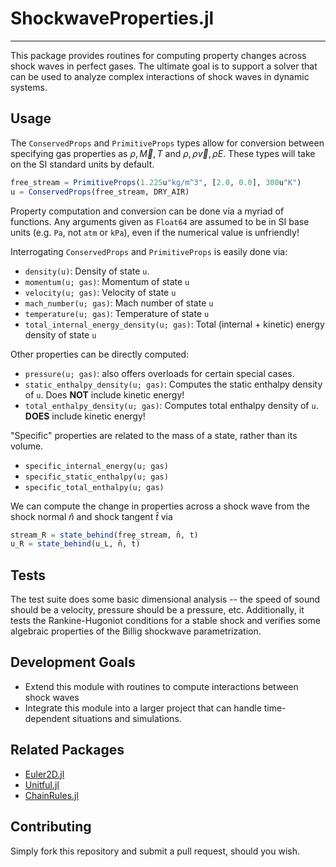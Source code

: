 # ShockwaveProperties.jl

---

This package provides routines for computing property changes across shock waves in perfect gases. The ultimate goal is to support a solver that can be used to analyze complex interactions of shock waves in dynamic systems.

## Usage

The `ConservedProps` and `PrimitiveProps` types allow for conversion between specifying gas properties as $\rho, \vec M, T$ and $\rho, \rho \vec v,\rho E$. These types will take on the SI standard units by default.

```julia
free_stream = PrimitiveProps(1.225u"kg/m^3", [2.0, 0.0], 300u"K")
u = ConservedProps(free_stream, DRY_AIR)
```

Property computation and conversion can be done via a myriad of functions. Any arguments given as `Float64` are assumed to be in SI base units (e.g. `Pa`, not `atm` or `kPa`), even if the numerical value is unfriendly!

Interrogating `ConservedProps` and `PrimitiveProps` is easily done via:

- `density(u)`: Density of state `u`.
- `momentum(u; gas)`: Momentum of state `u`
- `velocity(u; gas)`: Velocity of state `u`
- `mach_number(u; gas)`: Mach number of state `u`
- `temperature(u; gas)`: Temperature of state `u`
- `total_internal_energy_density(u; gas)`: Total (internal + kinetic) energy density of state `u`

Other properties can be directly computed:

- `pressure(u; gas)`: also offers overloads for certain special cases.
- `static_enthalpy_density(u; gas)`: Computes the static enthalpy density of `u`. Does **NOT** include kinetic energy!
- `total_enthalpy_density(u; gas)`: Computes total enthalpy density of `u`. **DOES** include kinetic energy!

"Specific" properties are related to the mass of a state, rather than its volume.

- `specific_internal_energy(u; gas)`
- `specific_static_enthalpy(u; gas)`
- `specific_total_enthalpy(u; gas)`

We can compute the change in properties across a shock wave from the shock normal $\hat n$ and shock tangent $\hat t$ via

```julia
stream_R = state_behind(free_stream, n̂, t̂)
u_R = state_behind(u_L, n̂, t̂)
```

## Tests

The test suite does some basic dimensional analysis -- the speed of sound should be a velocity, pressure should be a pressure, etc. Additionally, it tests the Rankine-Hugoniot conditions for a stable shock and verifies some algebraic properties of the Billig shockwave parametrization.

## Development Goals

- Extend this module with routines to compute interactions between shock waves
- Integrate this module into a larger project that can handle time-dependent situations and simulations.

## Related Packages

- [Euler2D.jl](https://github.com/STCE-at-RWTH/Euler2D.jl)
- [Unitful.jl](https://github.com/PainterQubits/Unitful.jl)
- [ChainRules.jl](https://github.com/JuliaDiff/ChainRules.jl)

## Contributing

Simply fork this repository and submit a pull request, should you wish.
